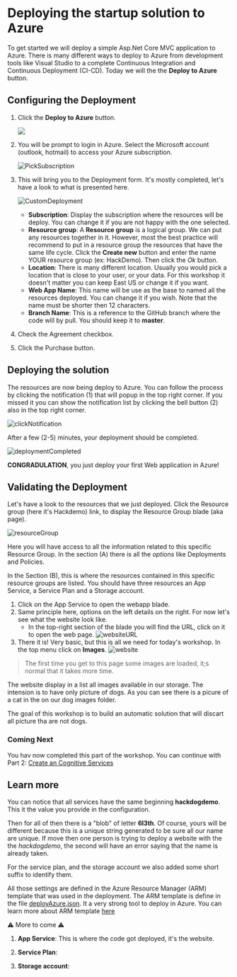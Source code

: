 
# Deploying the startup solution to Azure

To get started we will deploy a simple Asp.Net Core MVC application to Azure. There is many different ways to deploy to Azure from development tools like Visual Studio to a complete Continuous Integration and Continuous Deployment (CI-CD). Today we will the the **Deploy to Azure** button.

## Configuring the Deployment

1. Click the **Deploy to Azure** button.

    <a href="https://portal.azure.com/#create/Microsoft.Template/uri/https%3A%2F%2Fraw.githubusercontent.com%2FFBoucher%2FNot-a-Dog-Workshop%2Fmaster%2Fdeployment%2FdeployAzure.json" target="_blank"><img src="https://azuredeploy.net/deploybutton.png"/></a>

1. You will be prompt to login in Azure. Select the Microsoft account (outlook, hotmail) to access your Azure subscription.

    ![PickSubscription][PickSubscription]

1. This will bring you to the Deployment form. It's mostly completed, let's have a look to what is presented here.

    ![CustomDeployment][CustomDeployment]

    - **Subscription**: Display the subscription where the resources will be deploy. You can change it if you are not happy with the one selected.
    - **Resource group**: A **Resource group** is a logical group. We can put any resources together in it. However, most the best practice will recommend to put in a resource group the resources that have the same life cycle. Click the **Create new** button and enter the name YOUR resource group (ex: HackDemo). Then click the *Ok* button.
    - **Location**: There is many different location. Usually you would pick a location that is close to your user, or your data. For this workshop it doesn't matter you can keep East US or change it if you want.
    - **Web App Name**: This name will be use as the base to named all the resources deployed. You can change it if you wish. Note that the name must be shorter then 12 characters.
    - **Branch Name**: This is a reference to the GitHub branch where the code will by pull. You should keep it to **master**.

1. Check the Agreement checkbox.
1. Click the Purchase button. 

## Deploying the solution

The resources are now being deploy to Azure. You can follow the process by clicking the notification (1) that will popup in the top right corner. If you missed it you can show the notification list by clicking the bell button (2) also in the top right corner.

![clickNotification][clickNotification]

After a few (2-5) minutes, your deployment should be completed.

![deploymentCompleted][deploymentCompleted]

**CONGRADULATION**, you just deploy your first Web application in Azure!

## Validating the Deployment

Let's have a look to the resources that we just deployed. Click the Resource group (here it's Hackdemo) link, to display the Resource Group blade (aka page).

![resourceGroup][resourceGroup]

Here you will have access to all the information related to this specific Resource Group. In the section (A) there is all the *options* like Deployments and Policies.

In the Section (B), this is where the resources contained in this specific resource groups are listed.  You should have three resources an App Service, a Service Plan and a Storage account.

1. Click on the App Service to open the webapp blade.
1. Same principle here, options on the left details on the right. For now let's see what the website look like. 
   - In the top-right section of the blade you will find the URL, click on it to open the web page.
     ![websiteURL][websiteURL]
1. There it is! Very basic, but this is all we need for today's workshop. In the top menu click on **Images**.
     ![website][website]

> The first time you get to this page some images are loaded, it;s normal that it takes more time.

The website display in a list all images available in our storage.  The intension is to have only picture of dogs. As you can see there is a picure of a cat in the on our dog images folder. 

The goal of this workshop is to build an automatic solution that will discart all picture tha are not dogs.

### Coming Next

You hav now completed this part of the workshop. You can continue with Part 2: [Create an Cognitive Services](Part2-Create-an-Cognitive-Services.md)

## Learn more

You can notice that all services have the same beginning **hackdogdemo**. This it the value you provide in the configuration. 

Then for all of then there is a "blob" of letter **6l3th**.  Of course, yours will be different because this is a unique string generated to be sure all our name are unique. If move then one person is trying to deploy a website with the the *hackdogdemo*, the second will have an error saying that the name is already taken.

For the service plan, and the storage account we also added some short suffix to identify them. 

All those settings are defined in the Azure Resource Manager (ARM) template that was used in the deployment. The ARM template is define in the file [deployAzure.json](deployment/deployAzure.json). It a very strong tool to deploy in Azure. You can learn more about ARM template [here](http://)

:warning: More to come :warning:

1. **App Service**: This is where the code got deployed, it's the website.
   
2. **Service Plan**:
   
3. **Storage account**: 


[PickSubscription]: medias/PickSubscription.png "Select your account"
[CustomDeployment]: medias/CustomDeployment.png "Complete the custom deployment form"
[clickNotification]: medias/clickNotification.png "Click the notification"
[deploymentCompleted]: medias/deploymentCompleted.png "Deployment is Complete"
[resourceGroup]: medias/resourceGroup.png "Resource Group blade"
[websiteURL]: medias/websiteURL.png "Website URL"
[website]: medias/website.png "Website Not a Dog demo"
